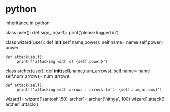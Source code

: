 # python
inheritance in python




class user():
    def sign_in(self):
        print('please logged in')
        

class wizard(user):
    def __init__(self,name,power):
        self.name= name
        self.power= power
        

    def attack(self):
         print(f'attackimg with of {self.power}')
         
         

class archer(user):
    def __init__(self,name,num_arrows):
        self.name= name
        self.num_arrows= num_arrows

    def attack(self):
         print(f'attacking with arrows : arrows left- {self.num_arrows}')

wizard1= wizard('santosh',50)
archer1= archer('nithya', 100)
wizard1.attack()
archer1.attack()

